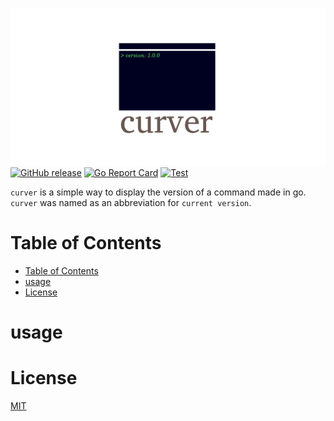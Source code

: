 ![logo](logo.png)
[![GitHub release](https://img.shields.io/github/release/harakeishi/curver.svg)](https://github.com/harakeishi/curver/releases) [![Go Report Card](https://goreportcard.com/badge/github.com/harakeishi/curver)](https://goreportcard.com/report/github.com/harakeishi/curver) [![Test](https://github.com/harakeishi/curver/actions/workflows/test.yml/badge.svg)](https://github.com/harakeishi/curver/actions/workflows/test.yml)

`curver` is a simple way to display the version of a command made in go.
`curver` was named as an abbreviation for `current version`.

# Table of Contents
- [Table of Contents](#table-of-contents)
- [usage](#usage)
- [License](#license)

# usage

# License
[MIT](LICENSE)
